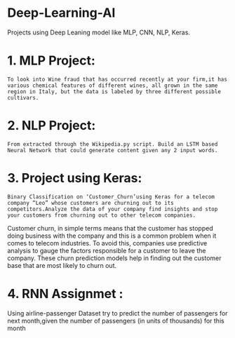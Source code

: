 # Deep-Learning-AI
Projects using Deep Leaning model like MLP, CNN, NLP, Keras.                                                                                                                 
# 1. MLP Project:        
    To look into Wine fraud that has occurred recently at your firm,it has various chemical features of different wines, all grown in the same region in Italy, but the data is labeled by three different possible cultivars.

# 2. NLP Project:        
    From extracted through the Wikipedia.py script. Build an LSTM based Neural Network that could generate content given any 2 input words.


# 3. Project using Keras:        
    Binary Classification on ‘Customer_Churn’using Keras for a telecom company “Leo” whose customers are churning out to its competitors.Analyze the data of your company find insights and stop your customers from churning out to other telecom companies.
Customer churn, in simple terms means that the customer has stopped doing business with the company and this is a common problem when it comes to telecom industries. To avoid this, companies use predictive analysis to gauge the factors responsible for a customer to leave the company. These churn prediction models help in finding out the customer base that are most likely to churn out. 

# 4. RNN Assignmet :    
Using airline-passenger Dataset try to predict the number of passengers for next month,given the number of passengers (in units of thousands) for this month  
 




